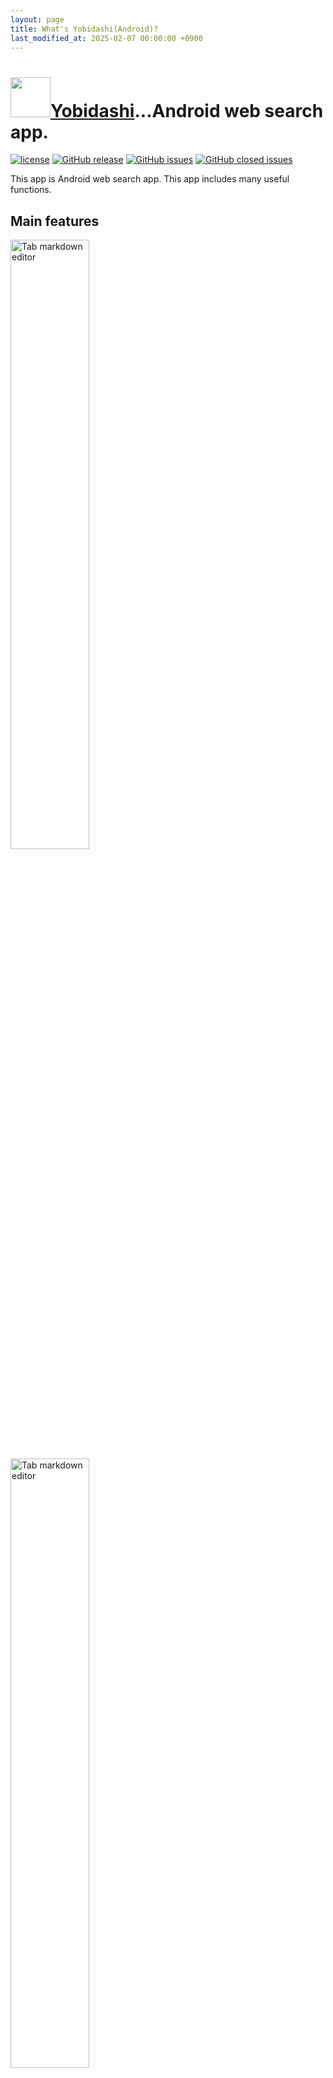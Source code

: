 ```yaml
---
layout: page
title: What's Yobidashi(Android)?
last_modified_at: 2025-02-07 00:00:00 +0900
---
```

# <img src="{{ '/assets/image/ic_yobidashi.webp' | relative_url }}" width="64" height="64" />[Yobidashi](https://play.google.com/store/apps/details?id=jp.toastkid.yobidashi)...Android web search app.
[![license](https://img.shields.io/github/license/toastkidjp/Yobidashi_kt.svg)](./LICENSE)
[![GitHub release](https://img.shields.io/github/release/toastkidjp/Yobidashi_kt.svg)](https://github.com/toastkidjp/Yobidashi_kt/releases)
[![GitHub issues](https://img.shields.io/github/issues/toastkidjp/Yobidashi_kt.svg)](https://github.com/toastkidjp/Yobidashi_kt/issues)
[![GitHub closed issues](https://img.shields.io/github/issues-closed/toastkidjp/Yobidashi_kt.svg)](https://github.com/toastkidjp/Yobidashi_kt/issues?q=is%3Aissue+is%3Aclosed)

This app is Android web search app. This app includes many useful functions.

## Main features
<img src="{{ '/assets/image/yobidashi/yobidashi_1.webp' }}" alt="Tab markdown editor" width="50%" height="50%">
<img src="{{ '/assets/image/yobidashi/yobidashi_2.webp' }}" alt="Tab markdown editor" width="50%" height="50%">
<img src="{{ '/assets/image/yobidashi/yobidashi_3.webp' }}" alt="Tab markdown editor" width="50%" height="50%">
<img src="{{ '/assets/image/yobidashi/yobidashi_4.webp' }}" alt="Tab markdown editor" width="50%" height="50%">
<img src="{{ '/assets/image/yobidashi/yobidashi_5.webp' }}" alt="Tab markdown editor" width="50%" height="50%">

- Tab web browsing: contains AD block(Experimental)
- Tab editor (optimized for writing Markdown, enable to highlighing and preview)
- Markdown article preview and full-text search
- Calendar
- Loan calculator
- Music player
- Photo viewer
- Number place

## Runtime environment
Android 7 and over.

----
# Tech info

## Architecture
Divide module according to app functions. And lib, data, api, ui modules.

## Tech stack
- Kotlin
- Jetpack Compose
- Room
- AAC ViewModel
- OkHttp

## GitHub repository
[Yobidashi_kt](https://github.com/toastkidjp/Yobidashi_kt)
